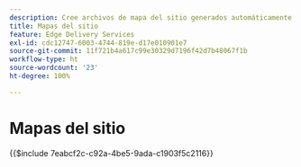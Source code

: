 ```yaml
---
description: Cree archivos de mapa del sitio generados automáticamente a los que se hará referencia desde su `robots.txt`. Esto ayuda con la optimización de los motores de búsqueda y el descubrimiento de nuevo contenido.
title: Mapas del sitio
feature: Edge Delivery Services
exl-id: cdc12747-6003-4744-819e-d17e010901e7
source-git-commit: 11f721b4a617c99e30329d7196f42d7b48067f1b
workflow-type: ht
source-wordcount: '23'
ht-degree: 100%

---
```


# Mapas del sitio

{{$include 7eabcf2c-c92a-4be5-9ada-c1903f5c2116}}

